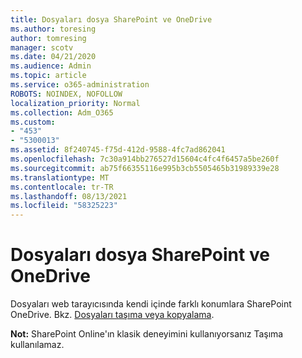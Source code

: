 ```yaml
---
title: Dosyaları dosya SharePoint ve OneDrive
ms.author: toresing
author: tomresing
manager: scotv
ms.date: 04/21/2020
ms.audience: Admin
ms.topic: article
ms.service: o365-administration
ROBOTS: NOINDEX, NOFOLLOW
localization_priority: Normal
ms.collection: Adm_O365
ms.custom:
- "453"
- "5300013"
ms.assetid: 8f240745-f75d-412d-9588-4fc7ad862041
ms.openlocfilehash: 7c30a914bb276527d15604c4fc4f6457a5be260f
ms.sourcegitcommit: ab75f66355116e995b3cb5505465b31989339e28
ms.translationtype: MT
ms.contentlocale: tr-TR
ms.lasthandoff: 08/13/2021
ms.locfileid: "58325223"
---
```

# <a name="move-files-in-sharepoint-and-onedrive"></a>Dosyaları dosya SharePoint ve OneDrive

Dosyaları web tarayıcısında kendi içinde farklı konumlara SharePoint OneDrive. Bkz. [Dosyaları taşıma veya kopyalama](https://support.microsoft.com/office/move-or-copy-files-in-sharepoint-00e2f483-4df3-46be-a861-1f5f0c1a87bc?ui=en-US&rs=en-US&ad=US).


**Not:** SharePoint Online'ın klasik deneyimini kullanıyorsanız Taşıma kullanılamaz. 
  
